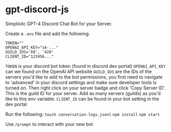 # gpt-discord-js

Simplisitc GPT-4 Discord Chat Bot for your Server.

Create a `.env` file and add the following:
```
TOKEN=""
OPENAI_API_KEY="sk-..."
GUILD_IDS='69', '420'
CLIENT_ID="123456..."
```
`TOKEN` is your discord bot token (found in discord dev portal)
`OPENAI_API_KEY` can we found on the OpenAI API website
`GUILD_IDS` are the IDs of the servers you'd like to add to the bot permissions, you first need to navigate to 'advanced' in your discord settings and make sure developer tools is turned on. Then right click on your server badge and click 'Copy Server ID'. This is the guild ID for your server. Add as many servers (guilds) as you'd like to this env variable.
`CLIENT_ID` can be found in your bot setting in the dev portal

Run the following:
`touch conversation-logs.jsonl`
`npm install`
`npm start`

Use `/prompt` to interact with your new bot
